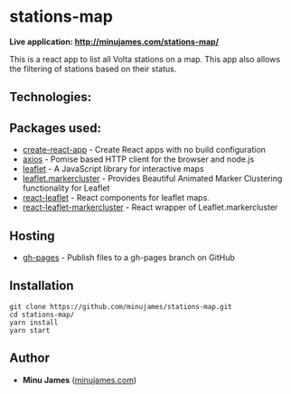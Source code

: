 # stations-map

**Live application: http://minujames.com/stations-map/**

This is a react app to list all Volta stations on a map. This app also allows the filtering of stations based on their status.

## Technologies:

## Packages used:
* [create-react-app](https://www.npmjs.com/package/create-react-app) - Create React apps with no build configuration
* [axios](https://www.npmjs.com/package/axios) - Pomise based HTTP client for the browser and node.js
* [leaflet](http://leafletjs.com/) - A JavaScript library for interactive maps
* [leaflet.markercluster](https://www.npmjs.com/package/leaflet.markercluster) - Provides Beautiful Animated Marker Clustering functionality for Leaflet
* [react-leaflet](https://www.npmjs.com/package/react-leaflet) - React components for leaflet maps.
* [react-leaflet-markercluster](https://www.npmjs.com/package/react-leaflet-markercluster) - React wrapper of Leaflet.markercluster


## Hosting
* [gh-pages](https://www.npmjs.com/package/gh-pages) - Publish files to a gh-pages branch on GitHub

## Installation
    git clone https://github.com/minujames/stations-map.git
    cd stations-map/
    yarn install 
    yarn start


## Author
* **Minu James** ([minujames.com](http://minujames.com/))